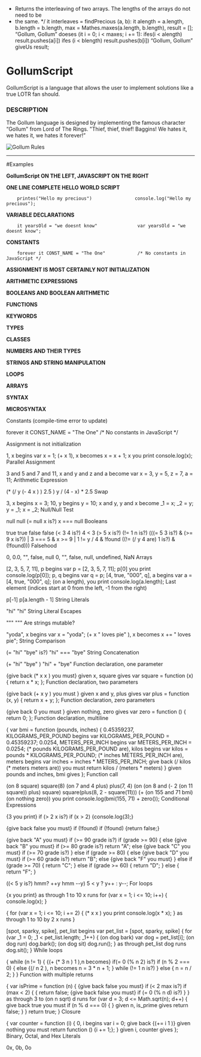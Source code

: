  * Returns the interleaving of two arrays.  The lengths of the arrays do not need to be
 * the same.
 */
it interleaves = findPrecious (a, b):
    it alength = a.length, b.length = b.length, max = Mathes.maxes(a.length, b.length), result = [];
    “Gollum, Gollum”
    doeses (it i = 0; i < maxes; i += 1):
        ifes(i < alength) result.pushes(a[i])
        ifes (i < blength) result.pushes(b[i])
       “Gollum, Gollum”
    giveUs result;




# GollumScript

GollumScript is a language that allows the user to implement solutions like a true LOTR fan should.
### DESCRIPTION
The Gollum language is designed by implementing the famous character “Gollum" from Lord of The Rings.  "Thief, thief, thief! Baggins! We hates it, we hates it, we hates it forever!”  


![Gollum Rules](http://my.cs.lmu.edu/~aalzaid1/gollum/talklikegollum.png "Gollum Rules")



--------------------------------

#Examples

**GollumScript ON THE LEFT, JAVASCRIPT ON THE RIGHT**

**ONE LINE COMPLETE HELLO WORLD SCRIPT**

        printes("Hello my precious")                console.log("Hello my precious");

**VARIABLE DECLARATIONS**

        it yearsOld = "we doesnt know"               var yearsOld = "we doesnt know";

**CONSTANTS**

        forever it CONST_NAME = "The One"            /* No constants in JavaScript */
    
**ASSIGNMENT IS MOST CERTAINLY NOT INITIALIZATION**


**ARITHMETIC EXPRESSIONS**


**BOOLEANS AND BOOLEAN ARITHMETIC**

**FUNCTIONS**
                                                                  
**KEYWORDS**

**TYPES**
    
**CLASSES**

**NUMBERS AND THEIR TYPES**

**STRINGS AND STRING MANIPULATION**

**LOOPS**

**ARRAYS**

**SYNTAX**

**MICROSYNTAX**




Constants (compile-time error to update)

 forever it CONST_NAME = "The One"              /* No constants in JavaScript */

Assignment is not initialization

1, x begins                                             var x = 1;
(+ x 1), x becomes                                      x = x + 1;
x you print                                             console.log(x);
Parallel Assignment

3 and 5 and 7 and 11, x and y and z and a become        var x = 3, y = 5, z = 7, a = 11;
Arithmetic Expression

(* (/ y (- 4  x ) ) 2.5 )                               y / (4 - x) * 2.5
Swap

3, x begins                                             x = 3;
10, y begins                                            y = 10;
x and y, y and x become                                 _1 = x;
                                                        _2 = y;
                                                        y = _1;
                                                        x = _2;
Null/Null Test

null                                                    null
(= null x is?)                                          x === null
Booleans

true                                                    true
false                                                   false
(< 3 4 is?)                                             4 < 3
(> 5 x is?)
(!= 1 n is?)
(((= 5 3 is?) & (>= 9 x is?)) |                         3 === 5 & x >= 9 | 1 != y / 4 & !found
((!= (/ y 4 are) 1 is?) & (!found)))
Falsehood

0, 0.0, "", false, null                                 0, "", false, null, undefined, NaN
Arrays

[2, 3, 5, 7, 11], p begins                              var p = [2, 3, 5, 7, 11];
p[0] you print                                          console.log(p[0]);
p, q begins                                             var q = p;
[4, true, "000", q], a begins                           var a = [4, true, "000", q];
(on a length), you print                                console.log(a.length);
Last element (indices start at 0 from the left, -1 from the right)

p[-1]                                                   p[a.length - 1]
String Literals

"hi"                                                    "hi"
String Literal Escapes

"\""                                                    "\""
Are strings mutable?

"yoda", x begins                                        var x = "yoda";
(+ x " loves pie" ), x becomes                          x += " loves pie";
String Comparison

(= "hi" "bye" is?)                                      "hi" === "bye"
String Concatenation

(+ "hi" "bye" )                                         "hi" + "bye"
Function declaration, one parameter

{give back (* x x ) you must} given x, square gives     var square = function (x) {
                                                          return x * x;
                                                        };
Function declaration, two parameters

{give back (+ x y ) you must } given x and y, plus gives var plus = function (x, y) { return x + y; }; Function declaration, zero parameters

{give back 0 you must } given nothing, zero gives       var zero = function () {
                                                          return 0;
                                                        };
Function declaration, multiline

{                                                       var bmi = function (pounds, inches) {
  0.45359237, KILOGRAMS_PER_POUND begins                  var KILOGRAMS_PER_POUND = 0.45359237;
  0.0254, METERS_PER_INCH begins                          var METERS_PER_INCH = 0.0254;
  (* pounds KILOGRAMS_PER_POUND are), kilos begins        var kilos = pounds * KILOGRAMS_PER_POUND;
  (* inches METERS_PER_INCH are), meters begins           var inches = inches * METERS_PER_INCH;
  give back (/ kilos (* meters meters are)) you must      return kilos / (meters * meters)
} given pounds and inches, bmi gives                    };
Function call

(on 8 square)                                           square(8)
(on 7 and 4 plus)                                       plus(7, 4)
(on (on 8 and (- 2 (on 11 square)) plus) square)        square(plus(8, 2 - square(11)))
(+ (on 155 and 71 bmi) (on nothing zero)) you print     console.log(bmi(155, 71) + zero());
Conditional Expressions

{3 you print} if (> 2 x is?)                            if (x > 2) {console.log(3);}

{give back false you must} if (!found)                  if (!found) {return false;}

{give back "A" you must} if (>= 90 grade is?)           if (grade >= 90) {
else {give back "B" you must} if (>= 80 grade is?)        return "A";
else {give back "C" you must} if (>= 70 grade is?)      } else if (grade >= 80) {
else {give back "D" you must} if (>= 60 grade is?)        return "B";
else {give back "F" you must}                           } else if (grade >= 70) {
                                                          return "C";
                                                        } else if (grade >= 60) {
                                                          return "D";
                                                        } else {
                                                          return "F";
                                                        }

((< 5 y is?) hmm? ++y hmm --y)                          5 < y ? y++ : y--;
For loops

{x you print} as through 1 to 10 x runs                 for (var x = 1; i <= 10; i++) {
                                                          console.log(x);
                                                        }

{                                                       for (var x = 1; i <= 10; i += 2) {
  (* x x ) you print                                       console.log(x * x);
} as through 1 to 10 by 2 x runs                        }

[spot, sparky, spike], pet_list begins                  var pet_list = [spot, sparky, spike]
{                                                       for (var _1 = 0; _1 < pet_list.length; _1++) {
  (on dog bark)                                             var dog = pet_list[i];
  (on dog run)                                              dog.bark();
  (on dog sit)                                              dog.run();
} as through pet_list dog runs                            dog.sit();
                                                        }
While loops

{                                                       while (n != 1) {
  {(+ (* 3 n ) 1 ),n becomes} if(= 0 (% n 2) is?)         if (n % 2 === 0) {
  else {(/ n 2 ), n becomes                                n = 3 * n + 1;
} while (!= 1 n is?)                                      } else {
                                                            n = n / 2;
                                                          }
                                                        }
Function with multiple returns

{                                                       var isPrime = function (n) {
  {give back false you must} if (< 2 max is?)             if (max < 2) {
  {                                                         return false;
    {give back false you must} if (= 0 (% n d) is?)       }
  } as through 3 to (on n sqrt) d runs                        for (var d = 3; d <= Math.sqrt(n); d++) {
  give back true you must                                   if (n % d === 0) {
} given n, is_prime gives                                     return false;
                                                            }
                                                          }
                                                          return true;
                                                        }
Closure

{                                                       var counter = function (i) {
  0, i begins                                             var i = 0;
  give back {(+= i 1 )} given nothing you must            return function () {i += 1;};
} given i, counter gives                                };
Binary, Octal, and Hex Literals

0x, 0b, 0o
    
